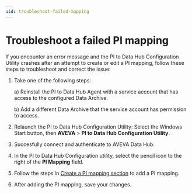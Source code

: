 ```yaml
---
uid: troubleshoot-failed-mapping
---
```


# Troubleshoot a failed PI mapping

If you encounter an error message and the PI to Data Hub Configuration Utility crashes after an attempt to create or edit a PI mapping, follow these steps to troubleshoot and correct the issue:

1. Take one of the following steps:
 
    a) Reinstall the PI to Data Hub Agent with a service account that has access to the configured Data Archive.

    b) Add a different Data Archive that the service account has permission to access.

1. Relaunch the PI to Data Hub Configuration Utility: Select the Windows Start button, then **AVEVA** > **PI to Data Hub Configuration Utility**.

1. Succesfully connect and authenticate to AVEVA Data Hub.

1. In the PI to Data Hub Configuration utility, select the pencil icon to the right of the **PI Mapping** field.

1. Follow the steps in [Create a PI mapping section](#pi-to-ocs-utility) to add a PI mapping.

1. After adding the PI mapping, save your changes. 
